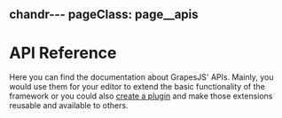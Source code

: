 chandr---
pageClass: page__apis
---

# API Reference

Here you can find the documentation about GrapesJS' APIs. Mainly, you would use them for your editor to extend the basic functionality of the framework or you could also [create a plugin](/modules/Plugins.html) and make those extensions reusable and available to others.
